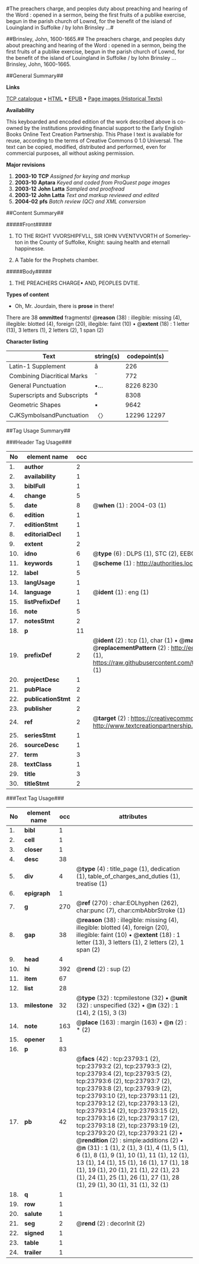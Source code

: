 #The preachers charge, and peoples duty about preaching and hearing of the Word : opened in a sermon, being the first fruits of a publike exercise, begun in the parish church of Lownd, for the benefit of the island of Louingland in Suffolke / by Iohn Brinsley ...#

##Brinsley, John, 1600-1665.##
The preachers charge, and peoples duty about preaching and hearing of the Word : opened in a sermon, being the first fruits of a publike exercise, begun in the parish church of Lownd, for the benefit of the island of Louingland in Suffolke / by Iohn Brinsley ...
Brinsley, John, 1600-1665.

##General Summary##

**Links**

[TCP catalogue](http://www.ota.ox.ac.uk/tcp/)  • 
[HTML](http://tei.it.ox.ac.uk/tcp/Texts-HTML/free/A16/A16895.html)  • 
[EPUB](http://tei.it.ox.ac.uk/tcp/Texts-EPUB/free/A16/A16895.epub) • 
[Page images (Historical Texts)](https://data.historicaltexts.jisc.ac.uk/view?pubId=eebo-20191588e&pageId=eebo-20191588e-23793-1)

**Availability**

This keyboarded and encoded edition of the
	       work described above is co-owned by the institutions
	       providing financial support to the Early English Books
	       Online Text Creation Partnership. This Phase I text is
	       available for reuse, according to the terms of Creative
	       Commons 0 1.0 Universal. The text can be copied,
	       modified, distributed and performed, even for
	       commercial purposes, all without asking permission.

**Major revisions**

1. __2003-10__ __TCP__ *Assigned for keying and markup*
1. __2003-10__ __Aptara__ *Keyed and coded from ProQuest page images*
1. __2003-12__ __John Latta__ *Sampled and proofread*
1. __2003-12__ __John Latta__ *Text and markup reviewed and edited*
1. __2004-02__ __pfs__ *Batch review (QC) and XML conversion*

##Content Summary##

#####Front#####

1. TO THE RIGHT
VVORSHIPFVLL, SIR
IOHN VVENTVVORTH
of Somerley-ton in the County of
Suffolke, Knight: sauing health
and eternall happinesse.

1. A Table for the Prophets chamber.

#####Body#####

1. THE
PREACHERS
CHARGE▪
AND,
PEOPLES
DVTIE.

**Types of content**

  * Oh, Mr. Jourdain, there is **prose** in there!

There are 38 **ommitted** fragments! 
 @__reason__ (38) : illegible: missing (4), illegible: blotted (4), foreign (20), illegible: faint (10)  •  @__extent__ (18) : 1 letter (13), 3 letters (1), 2 letters (2), 1 span (2)

**Character listing**


|Text|string(s)|codepoint(s)|
|---|---|---|
|Latin-1 Supplement|â|226|
|Combining             Diacritical Marks|̄|772|
|General Punctuation|•…|8226 8230|
|Superscripts             and Subscripts|⁴|8308|
|Geometric Shapes|▪|9642|
|CJKSymbolsandPunctuation|〈〉|12296 12297|

##Tag Usage Summary##

###Header Tag Usage###

|No|element name|occ|attributes|
|---|---|---|---|
|1.|__author__|2||
|2.|__availability__|1||
|3.|__biblFull__|1||
|4.|__change__|5||
|5.|__date__|8| @__when__ (1) : 2004-03 (1)|
|6.|__edition__|1||
|7.|__editionStmt__|1||
|8.|__editorialDecl__|1||
|9.|__extent__|2||
|10.|__idno__|6| @__type__ (6) : DLPS (1), STC (2), EEBO-CITATION (1), OCLC (1), VID (1)|
|11.|__keywords__|1| @__scheme__ (1) : http://authorities.loc.gov/ (1)|
|12.|__label__|5||
|13.|__langUsage__|1||
|14.|__language__|1| @__ident__ (1) : eng (1)|
|15.|__listPrefixDef__|1||
|16.|__note__|5||
|17.|__notesStmt__|2||
|18.|__p__|11||
|19.|__prefixDef__|2| @__ident__ (2) : tcp (1), char (1)  •  @__matchPattern__ (2) : ([0-9\-]+):([0-9IVX]+) (1), (.+) (1)  •  @__replacementPattern__ (2) : http://eebo.chadwyck.com/downloadtiff?vid=$1&page=$2 (1), https://raw.githubusercontent.com/textcreationpartnership/Texts/master/tcpchars.xml#$1 (1)|
|20.|__projectDesc__|1||
|21.|__pubPlace__|2||
|22.|__publicationStmt__|2||
|23.|__publisher__|2||
|24.|__ref__|2| @__target__ (2) : https://creativecommons.org/publicdomain/zero/1.0/ (1), http://www.textcreationpartnership.org/docs/. (1)|
|25.|__seriesStmt__|1||
|26.|__sourceDesc__|1||
|27.|__term__|3||
|28.|__textClass__|1||
|29.|__title__|3||
|30.|__titleStmt__|2||


###Text Tag Usage###

|No|element name|occ|attributes|
|---|---|---|---|
|1.|__bibl__|1||
|2.|__cell__|1||
|3.|__closer__|1||
|4.|__desc__|38||
|5.|__div__|4| @__type__ (4) : title_page (1), dedication (1), table_of_charges_and_duties (1), treatise (1)|
|6.|__epigraph__|1||
|7.|__g__|270| @__ref__ (270) : char:EOLhyphen (262), char:punc (7), char:cmbAbbrStroke (1)|
|8.|__gap__|38| @__reason__ (38) : illegible: missing (4), illegible: blotted (4), foreign (20), illegible: faint (10)  •  @__extent__ (18) : 1 letter (13), 3 letters (1), 2 letters (2), 1 span (2)|
|9.|__head__|4||
|10.|__hi__|392| @__rend__ (2) : sup (2)|
|11.|__item__|67||
|12.|__list__|28||
|13.|__milestone__|32| @__type__ (32) : tcpmilestone (32)  •  @__unit__ (32) : unspecified (32)  •  @__n__ (32) : 1 (14), 2 (15), 3 (3)|
|14.|__note__|163| @__place__ (163) : margin (163)  •  @__n__ (2) : * (2)|
|15.|__opener__|1||
|16.|__p__|83||
|17.|__pb__|42| @__facs__ (42) : tcp:23793:1 (2), tcp:23793:2 (2), tcp:23793:3 (2), tcp:23793:4 (2), tcp:23793:5 (2), tcp:23793:6 (2), tcp:23793:7 (2), tcp:23793:8 (2), tcp:23793:9 (2), tcp:23793:10 (2), tcp:23793:11 (2), tcp:23793:12 (2), tcp:23793:13 (2), tcp:23793:14 (2), tcp:23793:15 (2), tcp:23793:16 (2), tcp:23793:17 (2), tcp:23793:18 (2), tcp:23793:19 (2), tcp:23793:20 (2), tcp:23793:21 (2)  •  @__rendition__ (2) : simple:additions (2)  •  @__n__ (31) : 1 (1), 2 (1), 3 (1), 4 (1), 5 (1), 6 (1), 8 (1), 9 (1), 10 (1), 11 (1), 12 (1), 13 (1), 14 (1), 15 (1), 16 (1), 17 (1), 18 (1), 19 (1), 20 (1), 21 (1), 22 (1), 23 (1), 24 (1), 25 (1), 26 (1), 27 (1), 28 (1), 29 (1), 30 (1), 31 (1), 32 (1)|
|18.|__q__|1||
|19.|__row__|1||
|20.|__salute__|1||
|21.|__seg__|2| @__rend__ (2) : decorInit (2)|
|22.|__signed__|1||
|23.|__table__|1||
|24.|__trailer__|1||
